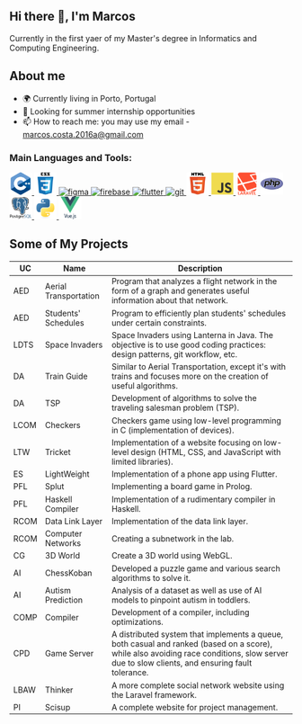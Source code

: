 ## Hi there 👋, I'm Marcos

Currently in the first yaer of my Master's degree in Informatics and Computing Engineering.

## About me

- 🌍 Currently living in Porto, Portugal
- 💼 Looking for summer internship opportunities
- 📫 How to reach me: you may use my email - marcos.costa.2016a@gmail.com

<h3 align="left">Main Languages and Tools:</h3>
<p align="left"> <a href="https://www.w3schools.com/cpp/" target="_blank" rel="noreferrer"> <img src="https://raw.githubusercontent.com/devicons/devicon/master/icons/cplusplus/cplusplus-original.svg" alt="cplusplus" width="40" height="40"/> </a> <a href="https://www.w3schools.com/css/" target="_blank" rel="noreferrer"> <img src="https://raw.githubusercontent.com/devicons/devicon/master/icons/css3/css3-original-wordmark.svg" alt="css3" width="40" height="40"/> </a> <a href="https://www.figma.com/" target="_blank" rel="noreferrer"> <img src="https://www.vectorlogo.zone/logos/figma/figma-icon.svg" alt="figma" width="40" height="40"/> </a> <a href="https://firebase.google.com/" target="_blank" rel="noreferrer"> <img src="https://www.vectorlogo.zone/logos/firebase/firebase-icon.svg" alt="firebase" width="40" height="40"/> </a> <a href="https://flutter.dev" target="_blank" rel="noreferrer"> <img src="https://www.vectorlogo.zone/logos/flutterio/flutterio-icon.svg" alt="flutter" width="40" height="40"/> </a> <a href="https://git-scm.com/" target="_blank" rel="noreferrer"> <img src="https://www.vectorlogo.zone/logos/git-scm/git-scm-icon.svg" alt="git" width="40" height="40"/> </a> <a href="https://www.w3.org/html/" target="_blank" rel="noreferrer"> <img src="https://raw.githubusercontent.com/devicons/devicon/master/icons/html5/html5-original-wordmark.svg" alt="html5" width="40" height="40"/> </a> <a href="https://developer.mozilla.org/en-US/docs/Web/JavaScript" target="_blank" rel="noreferrer"> <img src="https://raw.githubusercontent.com/devicons/devicon/master/icons/javascript/javascript-original.svg" alt="javascript" width="40" height="40"/> </a> <a href="https://laravel.com/" target="_blank" rel="noreferrer"> <img src="https://raw.githubusercontent.com/devicons/devicon/master/icons/laravel/laravel-plain-wordmark.svg" alt="laravel" width="40" height="40"/> </a> <a href="https://www.php.net" target="_blank" rel="noreferrer"> <img src="https://raw.githubusercontent.com/devicons/devicon/master/icons/php/php-original.svg" alt="php" width="40" height="40"/> </a> <a href="https://www.postgresql.org" target="_blank" rel="noreferrer"> <img src="https://raw.githubusercontent.com/devicons/devicon/master/icons/postgresql/postgresql-original-wordmark.svg" alt="postgresql" width="40" height="40"/> </a> <a href="https://www.python.org" target="_blank" rel="noreferrer"> <img src="https://raw.githubusercontent.com/devicons/devicon/master/icons/python/python-original.svg" alt="python" width="40" height="40"/> </a> <a href="https://vuejs.org/" target="_blank" rel="noreferrer"> <img src="https://raw.githubusercontent.com/devicons/devicon/master/icons/vuejs/vuejs-original-wordmark.svg" alt="vuejs" width="40" height="40"/> </a> </p>

## Some of My Projects

| UC   | Name                  | Description                                                                                                                                                                      |
| ---- | --------------------- | -------------------------------------------------------------------------------------------------------------------------------------------------------------------------------- |
| AED  | Aerial Transportation | Program that analyzes a flight network in the form of a graph and generates useful information about that network.                                                               |
| AED  | Students' Schedules   | Program to efficiently plan students' schedules under certain constraints.                                                                                                       |
| LDTS | Space Invaders        | Space Invaders using Lanterna in Java. The objective is to use good coding practices: design patterns, git workflow, etc.                                                        |
| DA   | Train Guide           | Similar to Aerial Transportation, except it's with trains and focuses more on the creation of useful algorithms.                                                                 |
| DA   | TSP                   | Development of algorithms to solve the traveling salesman problem (TSP).                                                                                                         |
| LCOM | Checkers              | Checkers game using low-level programming in C (implementation of devices).                                                                                                      |
| LTW  | Tricket               | Implementation of a website focusing on low-level design (HTML, CSS, and JavaScript with limited libraries).                                                                     |
| ES   | LightWeight           | Implementation of a phone app using Flutter.                                                                                                                                     |
| PFL  | Splut                 | Implementing a board game in Prolog.                                                                                                                                             |
| PFL  | Haskell Compiler      | Implementation of a rudimentary compiler in Haskell.                                                                                                                             |
| RCOM | Data Link Layer       | Implementation of the data link layer.                                                                                                                                           |
| RCOM | Computer Networks     | Creating a subnetwork in the lab.                                                                                                                                                |
| CG   | 3D World              | Create a 3D world using WebGL.                                                                                                                                                   |
| AI   | ChessKoban            | Developed a puzzle game and various search algorithms to solve it.                                                                                                               |
| AI   | Autism Prediction     | Analysis of a dataset as well as use of AI models to pinpoint autism in toddlers.                                                                                                |
| COMP | Compiler              | Development of a compiler, including optimizations.                                                                                                                              |
| CPD  | Game Server           | A distributed system that implements a queue, both casual and ranked (based on a score), while also avoiding race conditions, slow server due to slow clients, and ensuring fault tolerance. |
| LBAW | Thinker               | A more complete social network website using the Laravel framework.                                                                                                              |
| PI   | Scisup                | A complete website for project management.                                                                                                                                       |

<!--
**MarcosCosta2022/MarcosCosta2022** is a ✨ _special_ ✨ repository because its `README.md` (this file) appears on your GitHub profile.

Here are some ideas to get you started:

- 🔭 I’m currently working on ...
- 🌱 I’m currently learning ...
- 👯 I’m looking to collaborate on ...
- 🤔 I’m looking for help with ...
- 💬 Ask me about ...
- 📫 How to reach me: ...
- 😄 Pronouns: ...
- ⚡ Fun fact: ...
-->
